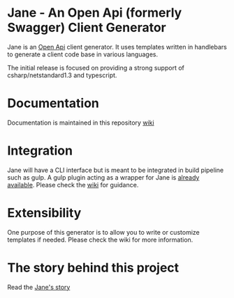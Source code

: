 # Jane - An Open Api (formerly Swagger) Client Generator

Jane is an [Open Api](https://www.openapis.org/) client generator. 
It uses templates written in handlebars to generate a client code base in various languages.

The initial release is focused on providing a strong support of csharp/netstandard1.3 
and typescript. 

# Documentation

Documentation is maintained in this repository [wiki](https://github.com/geeklearningio/gl-swagger-generator/wiki)

# Integration

Jane will have a CLI interface but is meant to be integrated in build pipeline such as gulp. 
A gulp plugin acting as a wrapper for Jane is [already available](https://github.com/geeklearningio/gulp-swagger-generator/tree/develop).
Please check the [wiki](https://github.com/geeklearningio/gl-swagger-generator/wiki) for guidance.

# Extensibility

One purpose of this generator is to allow you to write or customize templates if needed. Please check the wiki for more information.

# The story behind this project

Read the [Jane's story](https://github.com/geeklearningio/gl-swagger-generator/wiki/Jane's-story)